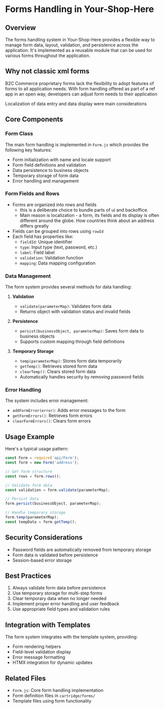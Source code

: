 # Forms Handling in Your-Shop-Here

## Overview

The forms handling system in Your-Shop-Here provides a flexible way to manage form data, layout, validation, and persistence across the application. It's implemented as a reusable module that can be used for various forms throughout the application.

## Why not classic xml forms

B2C Commerce proprietary forms lack the flexibility to adopt features of forms to all application needs. With form handling offered as part of a ref app in an open way, developers can adjust form needs to their application

Localization of data entry and data display were main considerations

## Core Components

### Form Class

The main form handling is implemented in `Form.js` which provides the following key features:

- Form initialization with name and locale support
- Form field definitions and validation
- Data persistence to business objects
- Temporary storage of form data
- Error handling and management


### Form Fields and Rows

- Forms are organized into rows and fields
   - this is a deliberate choice to bundle parts of ui and backoffice. 
   - Main reason is localization - a form, its fields and its display is often different around the globe. How countries think about an address differs greatly
- Fields can be grouped into rows using `rowId`
- Each field has properties like:
  - `fieldId`: Unique identifier
  - `type`: Input type (text, password, etc.)
  - `label`: Field label
  - `validation`: Validation function
  - `mapping`: Data mapping configuration

### Data Management

The form system provides several methods for data handling:

1. **Validation**
   - `validate(parameterMap)`: Validates form data
   - Returns object with validation status and invalid fields

2. **Persistence**
   - `persist(businessObject, parameterMap)`: Saves form data to business objects
   - Supports custom mapping through field definitions

3. **Temporary Storage**
   - `temp(parameterMap)`: Stores form data temporarily
   - `getTemp()`: Retrieves stored form data
   - `clearTemp()`: Clears stored form data
   - Automatically handles security by removing password fields

### Error Handling

The system includes error management:

- `addFormError(error)`: Adds error messages to the form
- `getFormErrors()`: Retrieves form errors
- `clearFormErrors()`: Clears form errors

## Usage Example

Here's a typical usage pattern:

```javascript
const Form = require('api/Form');
const form = new Form('address');

// Get form structure
const rows = form.rows();

// Validate form data
const validation = form.validate(parameterMap);

// Persist data
form.persist(businessObject, parameterMap);

// Handle temporary storage
form.temp(parameterMap);
const tempData = form.getTemp();
```

## Security Considerations

- Password fields are automatically removed from temporary storage
- Form data is validated before persistence
- Session-based error storage

## Best Practices

1. Always validate form data before persistence
2. Use temporary storage for multi-step forms
3. Clear temporary data when no longer needed
4. Implement proper error handling and user feedback
5. Use appropriate field types and validation rules

## Integration with Templates

The form system integrates with the template system, providing:

- Form rendering helpers
- Field-level validation display
- Error message formatting
- HTMX integration for dynamic updates

## Related Files

- `Form.js`: Core form handling implementation
- Form definition files in `cartridge/forms/`
- Template files using form functionality 